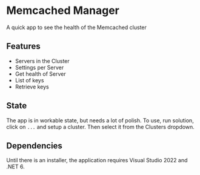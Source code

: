 # Memcached Manager
A quick app to see the health of the Memcached cluster

## Features

* Servers in the Cluster
* Settings per Server
* Get health of Server
* List of keys
* Retrieve keys

## State

The app is in workable state, but needs a lot of polish.  To use, run solution, click on `...` and setup a cluster. Then select it from the Clusters dropdown.

## Dependencies

Until there is an installer, the application requires Visual Studio 2022 and .NET 6.